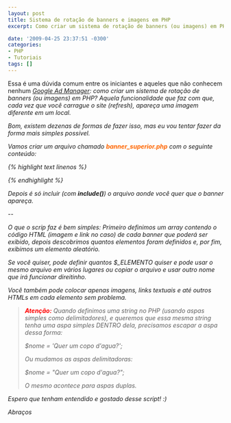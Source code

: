 ```yaml
---
layout: post
title: Sistema de rotação de banners e imagens em PHP
excerpt: Como criar um sistema de rotação de banners (ou imagens) em PHP

date: '2009-04-25 23:37:51 -0300'
categories:
- PHP
- Tutoriais
tags: []
---
```

Essa é uma dúvida comum entre os iniciantes e aqueles que não conhecem nenhum <em>[Google Ad Manager](https://www.google.com/dfp/login/pt_BR/index.html): como criar um sistema de rotação de banners (ou imagens) em PHP? Aquela funcionalidade que faz com que, cada vez que você carrague o site (<em>refresh</em>), apareça uma imagem diferente em um local.

Bom, existem dezenas de formas de fazer isso, mas eu vou tentar fazer da forma mais simples possível.

Vamos criar um arquivo chamado <span style="color: #ff6600;"><strong>banner_superior.php</strong></span> com o seguinte conteúdo:


{% highlight text linenos %}
<?php
unset($_ELEMENTOS);

$_ELEMENTOS[] = '[](http://site.com/)';
$_ELEMENTOS[] = '[](http://orkut.com/)';
$_ELEMENTOS[] = '[](http://forum.com/)';

$total = count($_ELEMENTOS); // Calcula o total de elementos
$escolhido = rand(0, $total - 1); // Define um número aleatório

echo $_ELEMENTOS[$escolhido]; // Exibe o elemento

?>
{% endhighlight %}

Depois é só incluir (com <strong>include()</strong>) o arquivo aonde você quer que o banner apareça.

--

O que o scrip faz é bem simples: Primeiro definimos um array contendo o código HTML (imagem e link no caso) de cada banner que poderá ser exibido, depois descobrimos quantos elementos foram definidos e, por fim, exibimos um elemento aleatório.

Se você quiser, pode definir quantos $_ELEMENTO quiser e pode usar o mesmo arquivo em vários lugares ou copiar o arquivo e usar outro nome que irá funcionar direitinho.

Você também pode colocar apenas imagens, links textuais e até outros HTMLs em cada elemento sem problema.

<blockquote><span style="color: #ff0000;"><strong>Atenção:</strong></span> Quando definimos uma string no PHP (usando aspas simples como delimitadores), e queremos que essa mesma string tenha uma aspa simples DENTRO dela, precisamos escapar a aspa dessa forma:

$nome = 'Quer um copo d\'agua?';

Ou mudamos as aspas delimitadoras:

$nome = "Quer um copo d'agua?";

O mesmo acontece para aspas duplas.
</blockquote>
Espero que tenham entendido e gostado desse script! :)

Abraços

